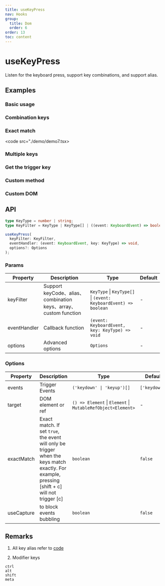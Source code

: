 ```yaml
---
title: useKeyPress
nav: Hooks
group:
  title: Dom
  order: 6
order: 13
toc: content
---
```


# useKeyPress

Listen for the keyboard press, support key combinations, and support alias.

## Examples

### Basic usage

<code src="./demo/demo1.tsx"></code>

### Combination keys

<code src="./demo/demo6.tsx"></code>

### Exact match

<code src="./demo/demo7.tsx></code>

### Multiple keys

<code src="./demo/demo3.tsx"></code>

### Get the trigger key

<code src="./demo/demo8.tsx"></code>

### Custom method

<code src="./demo/demo4.tsx"></code>

### Custom DOM

<code src="./demo/demo5.tsx"></code>

## API

```typescript
type KeyType = number | string;
type KeyFilter = KeyType | KeyType[] | ((event: KeyboardEvent) => boolean);

useKeyPress(
  keyFilter: KeyFilter,
  eventHandler: (event: KeyboardEvent, key: KeyType) => void,
  options?: Options
);
```

### Params

| Property     | Description                                                      | Type                                                            | Default |
| ------------ | ---------------------------------------------------------------- | --------------------------------------------------------------- | ------- |
| keyFilter    | Support keyCode、alias、combination keys、array、custom function | `KeyType` \| `KeyType[]` \| `(event: KeyboardEvent) => boolean` | -       |
| eventHandler | Callback function                                                | `(event: KeyboardEvent, key: KeyType) => void`                  | -       |
| options      | Advanced options                                                 | `Options`                                                       | -       |

### Options

| Property   | Description                                                                                                                                    | Type                                                        | Default       |
| ---------- | ---------------------------------------------------------------------------------------------------------------------------------------------- | ----------------------------------------------------------- | ------------- |
| events     | Trigger Events                                                                                                                                 | `('keydown' \| 'keyup')[]`                                  | `['keydown']` |
| target     | DOM element or ref                                                                                                                             | `() => Element` \| `Element` \| `MutableRefObject<Element>` | -             |
| exactMatch | Exact match. If set `true`, the event will only be trigger when the keys match exactly. For example, pressing [shift + c] will not trigger [c] | `boolean`                                                   | `false`       |
| useCapture | to block events bubbling                                                                                                                       | `boolean`                                                   | `false`       |

## Remarks

1. All key alias refer to [code](https://github.com/alibaba/hooks/blob/master/packages/hooks/src/useKeyPress/index.ts#L21)

2. Modifier keys

```text
ctrl
alt
shift
meta
```
